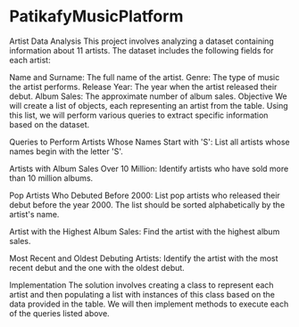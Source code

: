 # PatikafyMusicPlatform

Artist Data Analysis
This project involves analyzing a dataset containing information about 11 artists. The dataset includes the following fields for each artist:

Name and Surname: The full name of the artist.
Genre: The type of music the artist performs.
Release Year: The year when the artist released their debut.
Album Sales: The approximate number of album sales.
Objective
We will create a list of objects, each representing an artist from the table. Using this list, we will perform various queries to extract specific information based on the dataset.

Queries to Perform
Artists Whose Names Start with 'S': List all artists whose names begin with the letter 'S'.

Artists with Album Sales Over 10 Million: Identify artists who have sold more than 10 million albums.

Pop Artists Who Debuted Before 2000: List pop artists who released their debut before the year 2000. The list should be sorted alphabetically by the artist's name.

Artist with the Highest Album Sales: Find the artist with the highest album sales.

Most Recent and Oldest Debuting Artists: Identify the artist with the most recent debut and the one with the oldest debut.

Implementation
The solution involves creating a class to represent each artist and then populating a list with instances of this class based on the data provided in the table. We will then implement methods to execute each of the queries listed above.
